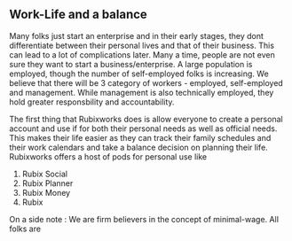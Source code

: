 ## Work-Life and a balance

Many folks just start an enterprise and in their early stages, they dont differentiate between their personal lives and that of their business. This can lead to a lot of complications later.  Many a time, people are not even sure they want to start a business/enterprise. A large population is employed, though the number of self-employed folks is increasing. We believe that there will be 3 category of workers - employed, self-employed and management. While management is also technically employed, they hold greater responsbility and accountability.

The first thing that Rubixworks does is allow everyone to create a personal account and use if for both their personal needs as well as official needs. This makes their life easier as they can track their family schedules and their work calendars and take a balance decision on planning their life. Rubixworks offers a host of pods for personal use like

 1. Rubix Social
 2. Rubix Planner
 3. Rubix Money
 4. Rubix 

On a side note : We are firm believers in the concept of minimal-wage. All folks are



<!--stackedit_data:
eyJoaXN0b3J5IjpbLTMyNDQ5ODE2Ml19
-->